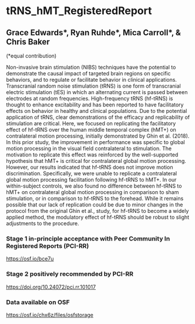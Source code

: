 # tRNS_hMT_RegisteredReport

## Grace Edwards*, Ryan Ruhde*, Mica Carroll*, & Chris Baker
(*equal contribution)

Non-invasive brain stimulation (NIBS) techniques have the potential to demonstrate the causal impact of targeted brain regions on specific behaviors, and to regulate or facilitate behavior in clinical applications. Transcranial random noise stimulation (tRNS) is one form of transcranial electric stimulation (tES) in which an alternating current is passed between electrodes at random frequencies. High-frequency tRNS (hf-tRNS) is thought to enhance excitability and has been reported to have facilitatory effects on behavior in healthy and clinical populations. Due to the potential application of tRNS, clear demonstrations of the efficacy and replicability of stimulation are critical. Here, we focused on replicating the facilitatory effect of hf-tRNS over the human middle temporal complex (hMT+) on contralateral motion processing, initially demonstrated by Ghin et al. (2018). In this prior study, the improvement in performance was specific to global motion processing in the visual field contralateral to stimulation. The motivation to replicate this effect was reinforced by the well-supported hypothesis that hMT+ is critical for contralateral global motion processing. However, our results indicated that hf-tRNS does not improve motion discrimination. Specifically, we were unable to replicate a contralateral global motion processing facilitation following hf-tRNS to hMT+. In our within-subject controls, we also found no difference between hf-tRNS to hMT+ on contralateral global motion processing in comparison to sham stimulation, or in comparison to hf-tRNS to the forehead. While it remains possible that our lack of replication could be due to minor changes in the protocol from the original Ghin et al., study, for hf-tRNS to become a widely applied method, the modulatory effect of hf-tRNS should be robust to slight adjustments to the procedure.

### Stage 1 in-principle acceptance with Peer Community In Registered Reports (PCI-RR)

https://osf.io/bce7u

### Stage 2 positively recommended by PCI-RR

https://doi.org/10.24072/pci.rr.101017

### Data available on OSF

https://osf.io/chx6z/files/osfstorage




